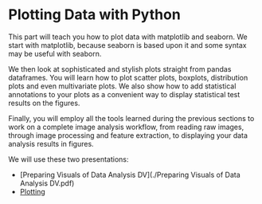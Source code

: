 # Plotting Data with Python

This part will teach you how to plot data with matplotlib and seaborn. We start with matplotlib, because seaborn is based upon it and some syntax may be useful with seaborn.

We then look at sophisticated and stylish plots straight from pandas dataframes. You will learn how to plot scatter plots, boxplots, distribution plots and even multivariate plots. We also show how to add statistical annotations to your plots as a convenient way to display statistical test results on the figures.

Finally, you will employ all the tools learned during the previous sections to work on a complete image analysis workflow, from reading raw images, through image processing and feature extraction, to displaying your data analysis results in figures.

We will use these two presentations:
 * [Preparing Visuals of Data Analysis DV](./Preparing Visuals of Data Analysis DV.pdf)
 * [Plotting](./Plotting.pdf)
